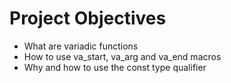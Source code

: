 # Project Objectives

- What are variadic functions
- How to use va_start, va_arg and va_end macros
- Why and how to use the const type qualifier
